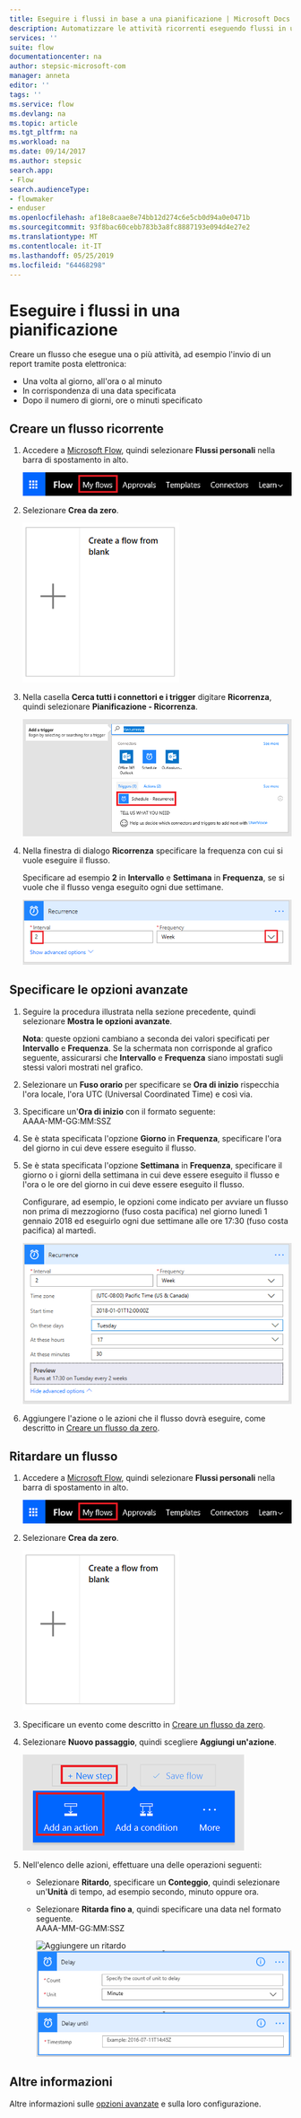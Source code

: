 ```yaml
---
title: Eseguire i flussi in base a una pianificazione | Microsoft Docs
description: Automatizzare le attività ricorrenti eseguendo flussi in una pianificazione, ad esempio ogni ora oppure ogni giorno.
services: ''
suite: flow
documentationcenter: na
author: stepsic-microsoft-com
manager: anneta
editor: ''
tags: ''
ms.service: flow
ms.devlang: na
ms.topic: article
ms.tgt_pltfrm: na
ms.workload: na
ms.date: 09/14/2017
ms.author: stepsic
search.app:
- Flow
search.audienceType:
- flowmaker
- enduser
ms.openlocfilehash: af18e8caae8e74bb12d274c6e5cb0d94a0e0471b
ms.sourcegitcommit: 93f8bac60cebb783b3a8fc8887193e094d4e27e2
ms.translationtype: MT
ms.contentlocale: it-IT
ms.lasthandoff: 05/25/2019
ms.locfileid: "64468298"
---
```

# <a name="run-flows-on-a-schedule"></a>Eseguire i flussi in una pianificazione
Creare un flusso che esegue una o più attività, ad esempio l'invio di un report tramite posta elettronica:

* Una volta al giorno, all'ora o al minuto
* In corrispondenza di una data specificata
* Dopo il numero di giorni, ore o minuti specificato

## <a name="create-a-recurring-flow"></a>Creare un flusso ricorrente
1. Accedere a [Microsoft Flow](https://flow.microsoft.com), quindi selezionare **Flussi personali** nella barra di spostamento in alto.
   
    ![Opzione Flussi personali](./media/run-scheduled-tasks/create-flow.png)
2. Selezionare **Crea da zero**.
   
    ![Creare un flusso da zero](./media/run-scheduled-tasks/create-from-blank.png)
3. Nella casella **Cerca tutti i connettori e i trigger** digitare **Ricorrenza**, quindi selezionare **Pianificazione - Ricorrenza**.
   
    ![Trigger per l'individuazione della ricorrenza](./media/run-scheduled-tasks/select-recurrence.png)
4. Nella finestra di dialogo **Ricorrenza** specificare la frequenza con cui si vuole eseguire il flusso.
   
    Specificare ad esempio **2** in **Intervallo** e **Settimana** in **Frequenza**, se si vuole che il flusso venga eseguito ogni due settimane.
   
    ![Specificare la ricorrenza](./media/run-scheduled-tasks/specify-recurrence.png)

## <a name="specify-advanced-options"></a>Specificare le opzioni avanzate
1. Seguire la procedura illustrata nella sezione precedente, quindi selezionare **Mostra le opzioni avanzate**.
   
    **Nota**: queste opzioni cambiano a seconda dei valori specificati per **Intervallo** e **Frequenza**. Se la schermata non corrisponde al grafico seguente, assicurarsi che **Intervallo** e **Frequenza** siano impostati sugli stessi valori mostrati nel grafico.
2. Selezionare un **Fuso orario** per specificare se **Ora di inizio** rispecchia l'ora locale, l'ora UTC (Universal Coordinated Time) e così via.
3. Specificare un'**Ora di inizio** con il formato seguente:
   <br>AAAA-MM-GG:MM:SSZ
4. Se è stata specificata l'opzione **Giorno** in **Frequenza**, specificare l'ora del giorno in cui deve essere eseguito il flusso.
5. Se è stata specificata l'opzione **Settimana** in **Frequenza**, specificare il giorno o i giorni della settimana in cui deve essere eseguito il flusso e l'ora o le ore del giorno in cui deve essere eseguito il flusso.
   
    Configurare, ad esempio, le opzioni come indicato per avviare un flusso non prima di mezzogiorno (fuso costa pacifica) nel giorno lunedì 1 gennaio 2018 ed eseguirlo ogni due settimane alle ore 17:30 (fuso costa pacifica) al martedì.
   
    ![Specificare le opzioni avanzate](./media/run-scheduled-tasks/advanced-options.png)
6. Aggiungere l'azione o le azioni che il flusso dovrà eseguire, come descritto in [Creare un flusso da zero](get-started-logic-flow.md).

## <a name="delay-a-flow"></a>Ritardare un flusso
1. Accedere a [Microsoft Flow](https://flow.microsoft.com), quindi selezionare **Flussi personali** nella barra di spostamento in alto.
   
    ![Creare un flusso da zero](./media/run-scheduled-tasks/create-flow.png)
2. Selezionare **Crea da zero**.
   
    ![Creare un flusso da zero](./media/run-scheduled-tasks/create-from-blank.png)
3. Specificare un evento come descritto in [Creare un flusso da zero](get-started-logic-flow.md).
4. Selezionare **Nuovo passaggio**, quindi scegliere **Aggiungi un'azione**.
   
    ![Opzione per aggiungere un'azione a un flusso](./media/run-scheduled-tasks/add-action.png)
5. Nell'elenco delle azioni, effettuare una delle operazioni seguenti:
   
   * Selezionare **Ritardo**, specificare un **Conteggio**, quindi selezionare un'**Unità** di tempo, ad esempio secondo, minuto oppure ora.
   * Selezionare **Ritarda fino a**, quindi specificare una data nel formato seguente.<br>AAAA-MM-GG:MM:SSZ
     
     ![Aggiungere un ritardo](./media/run-scheduled-tasks/add-delay.png)
     ![Specificare il ritardo in unità di tempo](./media/run-scheduled-tasks/delay.png)
     ![Specificare la data di fine del ritardo](./media/run-scheduled-tasks/delay-until.png)

## <a name="learn-more"></a>Altre informazioni

Altre informazioni sulle [opzioni avanzate](https://docs.microsoft.com/azure/connectors/connectors-native-recurrence) e sulla loro configurazione.

